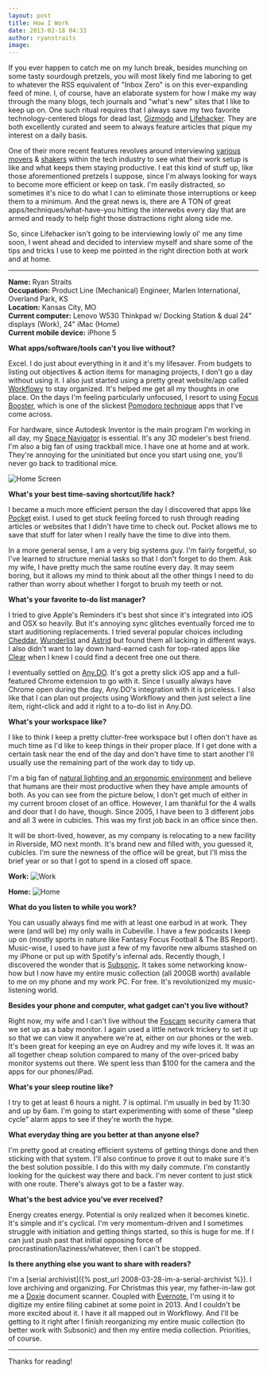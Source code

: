 ```yaml
---
layout: post
title: How I Work
date: 2013-02-18 04:33
author: ryanstraits
image:
---
```


If you ever happen to catch me on my lunch break, besides munching on some tasty sourdough pretzels, you will most likely find me laboring to get to whatever the RSS equivalent of "Inbox Zero" is on this ever-expanding feed of mine. I, of course, have an elaborate system for how I make my way through the many blogs, tech journals and "what's new" sites that I like to keep up on. One such ritual requires that I always save my two favorite technology-centered blogs for dead last, <a href="http://gizmodo.com/" target="_blank">Gizmodo</a> and <a href="http://lifehacker.com/" target="_blank">Lifehacker</a>. They are both excellently curated and seem to always feature articles that pique my interest on a daily basis.

One of their more recent features revolves around interviewing <a href="http://lifehacker.com/5967582/im-anthony-casalena-founder-of-squarespace-and-this-is-how-i-work" target="_blank">various</a> <a href="http://lifehacker.com/5965839/im-bradford-shellhammer-founder-of-fab-and-this-is-how-i-work" target="_blank">movers</a> & <a href="http://lifehacker.com/5971940/im-guy-kawasaki-and-this-is-how-i-work" target="_blank">shakers</a> within the tech industry to see what their work setup is like and what keeps them staying productive. I eat this kind of stuff up, like those aforementioned pretzels I suppose, since I'm always looking for ways to become more efficient or keep on task. I'm easily distracted, so sometimes it's nice to do what I can to eliminate those interruptions or keep them to a minimum. And the great news is, there are A TON of great apps/techniques/what-have-you hitting the interwebs every day that are armed and ready to help fight those distractions right along side me.

So, since Lifehacker isn't going to be interviewing lowly ol' me any time soon, I went ahead and decided to interview myself and share some of the tips and tricks I use to keep me pointed in the right direction both at work and at home.

---

**Name:** Ryan Straits<br>
**Occupation:** Product Line (Mechanical) Engineer, Marlen International, Overland Park, KS<br>
**Location:** Kansas City, MO<br>
**Current computer:** Lenovo W530 Thinkpad w/ Docking Station & dual 24" displays (Work), 24" iMac (Home)<br>
**Current mobile device:** iPhone 5

**What apps/software/tools can't you live without?**

Excel. I do just about everything in it and it's my lifesaver. From budgets to listing out objectives &amp; action items for managing projects, I don't go a day without using it. I also just started using a pretty great website/app called <a href="https://workflowy.com/" target="_blank">Workflowy</a> to stay organized. It's helped me get all my thoughts in one place. On the days I'm feeling particularly unfocused, I resort to using <a href="http://www.focusboosterapp.com/" target="_blank">Focus Booster</a>, which is one of the slickest <a href="http://www.focusboosterapp.com/the-pomodoro-technique" target="_blank">Pomodoro technique</a> apps that I've come across.

For hardware, since Autodesk Inventor is the main program I'm working in all day, my <a href="http://www.3dconnexion.com/products/spacenavigator.html" target="_blank">Space Navigator</a> is essential. It's any 3D modeler's best friend. I'm also a big fan of using trackball mice. I have one at home and at work. They're annoying for the uninitiated but once you start using one, you'll never go back to traditional mice.

![Home Screen](/assets/images/squarespace/screenshot.png)

**What's your best time-saving shortcut/life hack?**

I became a much more efficient person the day I discovered that apps like <a href="http://getpocket.com" target="_blank">Pocket</a> exist. I used to get stuck feeling forced to rush through reading articles or websites that I didn't have time to check out. Pocket allows me to save that stuff for later when I really have the time to dive into them.

In a more general sense, I am a very big systems guy. I'm fairly forgetful, so I've learned to structure menial tasks so that I don't forget to do them. Ask my wife, I have pretty much the same routine every day. It may seem boring, but it allows my mind to think about all the other things I need to do rather than worry about whether I forgot to brush my teeth or not.

**What's your favorite to-do list manager?**

I tried to give Apple's Reminders it's best shot since it's integrated into iOS and OSX so heavily. But it's annoying sync glitches eventually forced me to start auditioning replacements. I tried several popular choices including <a href="https://cheddarapp.com/" target="_blank">Cheddar</a>, <a href="http://www.6wunderkinder.com/wunderlist" target="_blank">Wunderlist</a> and <a href="http://astrid.com/" target="_blank">Astrid</a> but found them all lacking in different ways. I also didn't want to lay down hard-earned cash for top-rated apps like <a href="http://www.realmacsoftware.com/clear/" target="_blank">Clear</a> when I knew I could find a decent free one out there.

I eventually settled on <a href="http://www.any.do/" target="_blank">Any.DO</a>. It's got a pretty slick iOS app and a full-featured Chrome extension to go with it. Since I usually always have Chrome open during the day, Any.DO's integration with it is priceless. I also like that I can plan out projects using Workflowy and then just select a line item, right-click and add it right to a to-do list in Any.DO.

**What's your workspace like?**

I like to think I keep a pretty clutter-free workspace but I often don't have as much time as I'd like to keep things in their proper place. If I get done with a certain task near the end of the day and don't have time to start another I'll usually use the remaining part of the work day to tidy up.

I'm a big fan of <a href="http://lifehacker.com/5984548/boost-your-productivity-by-adjusting-your-workspaces-lighting-and-temperature" target="_blank">natural lighting and an ergonomic environment</a> and believe that humans are their most productive when they have ample amounts of both. As you can see from the picture below, I don't get much of either in my current broom closet of an office. However, I am thankful for the 4 walls and door that I do have, though. Since 2005, I have been to 3 different jobs and all 3 were in cubicles. This was my first job back in an office since then.

It will be short-lived, however, as my company is relocating to a new facility in Riverside, MO next month. It's brand new and filled with, you guessed it, cubicles. I'm sure the newness of the office will be great, but I'll miss the brief year or so that I got to spend in a closed off space.

**Work:**
![Work](/assets/images/squarespace/work-setup.jpg)

**Home:**
![Home](/assets/images/squarespace/home-setup.jpg)

**What do you listen to while you work?**

You can usually always find me with at least one earbud in at work. They were (and will be) my only walls in Cubeville. I have a few podcasts I keep up on (mostly sports in nature like Fantasy Focus Football &amp; The BS Report). Music-wise, I used to have just a few of my favorite new albums stashed on my iPhone or put up with Spotify's infernal ads. Recently though, I discovered the wonder that is <a href="http://www.subsonic.org/pages/index.jsp" target="_blank">Subsonic</a>. It takes some networking know-how but I now have my entire music collection (all 200GB worth) available to me on my phone and my work PC. For free. It's revolutionized my music-listening world.

**Besides your phone and computer, what gadget can't you live without?**

Right now, my wife and I can't live without the <a href="http://www.foscam.com/" target="_blank">Foscam</a> security camera that we set up as a baby monitor. I again used a little network trickery to set it up so that we can view it anywhere we're at, either on our phones or the web. It's been great for keeping an eye on Audrey and my wife loves it. It was an all together cheap solution compared to many of the over-priced baby monitor systems out there. We spent less than $100 for the camera and the apps for our phones/iPad.

**What's your sleep routine like?**

I try to get at least 6 hours a night. 7 is optimal. I'm usually in bed by 11:30 and up by 6am. I'm going to start experimenting with some of these "sleep cycle" alarm apps to see if they're worth the hype.

**What everyday thing are you better at than anyone else?**

I'm pretty good at creating efficient systems of getting things done and then sticking with that system. I'll also continue to prove it out to make sure it's the best solution possible. I do this with my daily commute. I'm constantly looking for the quickest way there and back. I'm never content to just stick with one route. There's always got to be a faster way.

**What's the best advice you've ever received?**

Energy creates energy. Potential is only realized when it becomes kinetic. It's simple and it's cyclical. I'm very momentum-driven and I sometimes struggle with initiation and getting things started, so this is huge for me. If I can just push past that initial opposing force of procrastination/laziness/whatever, then I can't be stopped.

**Is there anything else you want to share with readers?**

I'm a [serial archivist]({% post_url 2008-03-28-im-a-serial-archivist %}). I love archiving and organizing. For Christmas this year, my father-in-law got me a <a href="http://www.getdoxie.com/" target="_blank">Doxie</a> document scanner. Coupled with <a href="http://evernote.com/" target="_blank">Evernote</a>, I'm using it to digitize my entire filing cabinet at some point in 2013. And I couldn't be more excited about it. I have it all mapped out in Workflowy. And I'll be getting to it right after I finish reorganizing my entire music collection (to better work with Subsonic) and then my entire media collection. Priorities, of course.

---

Thanks for reading!
